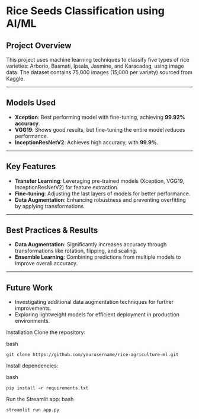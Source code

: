 # Rice Seeds Classification using AI/ML

## Project Overview
This project uses machine learning techniques to classify five types of rice varieties: Arborio, Basmati, Ipsala, Jasmine, and Karacadag, using image data. The dataset contains 75,000 images (15,000 per variety) sourced from Kaggle.

---

## Models Used

- **Xception**: Best performing model with fine-tuning, achieving **99.92% accuracy**.
- **VGG19**: Shows good results, but fine-tuning the entire model reduces performance.
- **InceptionResNetV2**: Achieves high accuracy, with **99.9%**.

---

## Key Features

- **Transfer Learning**: Leveraging pre-trained models (Xception, VGG19, InceptionResNetV2) for feature extraction.
- **Fine-tuning**: Adjusting the last layers of models for better performance.
- **Data Augmentation**: Enhancing robustness and preventing overfitting by applying transformations.

---

## Best Practices & Results

- **Data Augmentation**: Significantly increases accuracy through transformations like rotation, flipping, and scaling.
- **Ensemble Learning**: Combining predictions from multiple models to improve overall accuracy.

---

## Future Work

- Investigating additional data augmentation techniques for further improvements.
- Exploring lightweight models for efficient deployment in production environments.


Installation
Clone the repository:

bash
```
git clone https://github.com/yourusername/rice-agriculture-ml.git
```
Install dependencies:

bash
```
pip install -r requirements.txt
```

Run the Streamlit app:
bash
```
streamlit run app.py
```
